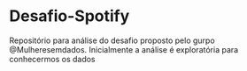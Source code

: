 # Desafio-Spotify
Repositório para análise do desafio proposto pelo gurpo @Mulheresemdados. Inicialmente a análise é exploratória para conhecermos os dados
